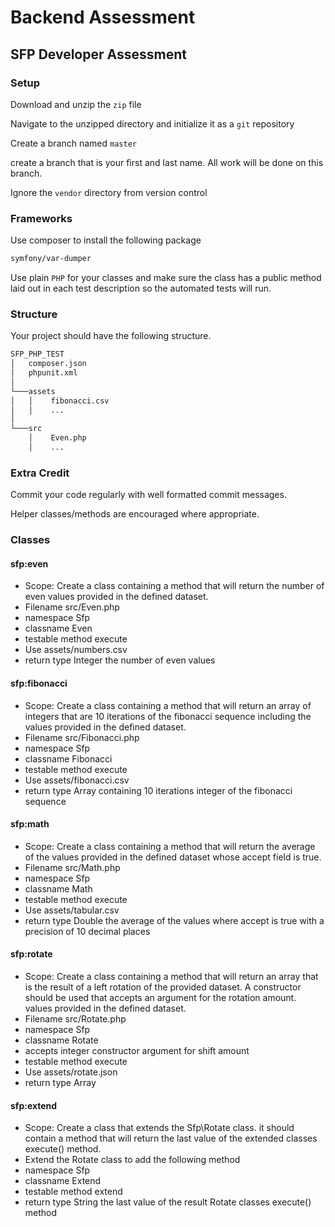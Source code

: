 # Backend Assessment

## SFP Developer Assessment

### Setup

Download and unzip the ```zip``` file

Navigate to the unzipped directory and initialize it as a ```git``` repository

Create a branch named ```master```

create a branch that is your first and last name. All work will be done on this branch.

Ignore the ```vendor``` directory from version control

### Frameworks
				
Use composer to install the following package

``` bash
symfony/var-dumper
```

Use plain ```PHP``` for your classes and make sure the class has a public method laid out in each test description so the automated tests will run.

### Structure
Your project should have the following structure.
            	
``` bash
SFP_PHP_TEST
│   composer.json
│   phpunit.xml
│
└───assets
│   │    fibonacci.csv
│   │    ...
│
└───src
    │    Even.php
    │    ...
```

### Extra Credit

Commit your code regularly with well formatted commit messages.

Helper classes/methods are encouraged where appropriate.

### Classes

#### sfp:even

-   Scope: Create a class containing a method that will return the number of even values provided in the defined dataset.
-   Filename  src/Even.php
-   namespace  Sfp
-   classname  Even
-   testable method  execute
-   Use  assets/numbers.csv
-   return  type Integer  the number of even values

#### sfp:fibonacci

-   Scope: Create a class containing a method that will return an array of integers that are 10 iterations of the fibonacci sequence including the values provided in the defined dataset.
-   Filename  src/Fibonacci.php
-   namespace  Sfp
-   classname  Fibonacci
-   testable method  execute
-   Use  assets/fibonacci.csv
-   return  type Array  containing 10 iterations  integer  of the fibonacci sequence

#### sfp:math

-   Scope: Create a class containing a method that will return the average of the values provided in the defined dataset whose accept field is  true.
-   Filename  src/Math.php
-   namespace  Sfp
-   classname  Math
-   testable method  execute
-   Use  assets/tabular.csv
-   return  type Double  the average of the values where  accept  is  true  with a precision of 10 decimal places

#### sfp:rotate

-   Scope: Create a class containing a method that will return an array that is the result of a left rotation of the provided dataset. A constructor should be used that accepts an argument for the rotation amount. values provided in the defined dataset.
-   Filename  src/Rotate.php
-   namespace  Sfp
-   classname  Rotate
-   accepts  integer  constructor argument for shift amount
-   testable method  execute
-   Use  assets/rotate.json
-   return  type Array

#### sfp:extend

-   Scope: Create a class that extends the  Sfp\Rotate  class. it should contain a method that will return the last value of the extended classes  execute()  method.
-   Extend the  Rotate  class to add the following method
-   namespace  Sfp
-   classname  Extend
-   testable method  extend
-   return  type String  the last value of the result Rotate classes  execute()  method